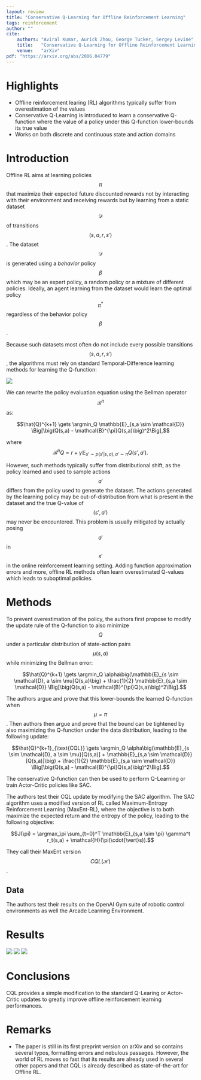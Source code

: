 ```yaml
---
layout: review
title: "Conservative Q-Learning for Offline Reinforcement Learning"
tags: reinforcement
author: ""
cite:
    authors: "Aviral Kumar, Aurick Zhou, George Tucker, Sergey Levine"
    title:   "Conservative Q-Learning for Offline Reinforcement Learning"
    venue:   "arXiv"
pdf: "https://arxiv.org/abs/2006.04779"
---
```



# Highlights

- Offline reinforcement learing (RL) algorithms typically suffer from overestimation of the values
- Conservative Q-Learning is introduced to learn a conservative Q-function where the value of a policy under this Q-function lower-bounds its true value
- Works on both discrete and continuous state and action domains

# Introduction

Offline RL aims at learning policies $$\pi$$ that maximize their expected future discounted rewards not by interacting with their environment and receiving rewards but by learning from a static dataset $$\mathcal{D}$$ of transitions $$(s,a,r,s')$$. The dataset $$\mathcal{D}$$ is generated using a *behavior* policy $$\beta$$ which may be an expert policy, a random policy or a mixture of different policies. Ideally, an agent learning from the dataset would learn the optimal policy $$\pi^*$$ regardless of the behavior policy $$\beta$$.

Because such datasets most often do not include every possible transitions $$(s,a,r,s')$$, the algorithms must rely on standard Temporal-Difference learning methods for learning the Q-function:

![](/article/images/CQL/eq1.jpeg)

We can rewrite the policy evaluation equation using the Bellman operator $$\mathcal{B}^\pi$$ as:

$$\hat{Q}^{k+1} \gets \argmin_Q \mathbb{E}_{s,a \sim \mathcal{D}} \Big[\big(Q(s,a) - \mathcal{B}^{\pi}Q(s,a)\big)^2\Big],$$

where $$\mathcal{B}^{\pi}Q = r + {\gamma}\mathbb{E}_{s' \sim p(s'{\vert}s,a), a' \sim \pi}Q(s',a').$$

However, such methods typically suffer from distributional shift, as the policy learned and used to sample actions $$a'$$ differs from the policy used to generate the dataset. The actions generated by the learning policy may be out-of-distribution from what is present in the dataset and the true Q-value of $$(s', a')$$ may never be encountered. This problem is usually mitigated by actually posing $$a'$$ in $$s'$$ in the online reinforcement learning setting. Adding function approximation errors and more, offline RL methods often learn overestimated Q-values which leads to suboptimal policies. 


# Methods

To prevent overestimation of the policy, the authors first propose to modify the update rule of the Q-function to also minimize $$Q$$ under a particular distribution of state-action pairs $$\mu(s,a)$$ while minimizing the Bellman error:

$$\hat{Q}^{k+1} \gets \argmin_Q \alpha\big(\mathbb{E}_{s \sim \mathcal{D}, a \sim \mu}Q(s,a)\big) + \frac{1}{2} \mathbb{E}_{s,a \sim \mathcal{D}} \Big[\big(Q(s,a) - \mathcal{B}^{\pi}Q(s,a)\big)^2\Big].$$

The authors argue and prove that this lower-bounds the learned Q-function when $$\mu = \pi$$. Then authors then argue and prove that the bound can be tightened by also maximizing the Q-function under the data distribution, leading to the following update:

$$\hat{Q}^{k+1}_{\text{CQL}} \gets \argmin_Q \alpha\big(\mathbb{E}_{s \sim \mathcal{D}, a \sim \mu}[Q(s,a)] + \mathbb{E}_{s,a \sim \mathcal{D}}[Q(s,a)]\big) + \frac{1}{2} \mathbb{E}_{s,a \sim \mathcal{D}} \Big[\big(Q(s,a) - \mathcal{B}^{\pi}Q(s,a)\big)^2\Big].$$

The conservative Q-function can then be used to perform Q-Learning or train Actor-Critic policies like SAC.

The authors test their CQL update by modifying the SAC algorithm. The SAC algorithm uses a modified version of RL called Maximum-Entropy Reinforcement Learning (MaxEnt-RL), where the objective is to both maximize the expected return and the entropy of the policy, leading to the following objective:

$$J(\pi) = \argmax_\pi \sum_{t=0}^T \mathbb{E}_{s,a \sim \pi} \gamma^t r_t(s,a) + \mathcal{H}(\pi(\cdot{\vert}s)).$$

They call their MaxEnt version $$CQL(\mathcal{H})$$.

## Data

The authors test their results on the OpenAI Gym suite of robotic control environments as well the Arcade Learning Environment.

# Results

![](/article/images/CQL/res1.jpeg)
![](/article/images/CQL/res2.jpeg)
![](/article/images/CQL/res3.jpeg)

# Conclusions

CQL provides a simple modification to the standard Q-Learing or Actor-Critic updates to greatly improve offline reinforcement learning performances.

# Remarks

- The paper is still in its first preprint version on arXiv and so contains several typos, formatting errors and nebulous passages. However, the world of RL moves so fast that its results are already used in several other papers and that CQL is already described as state-of-the-art for Offline RL.
